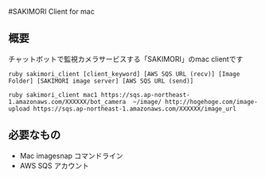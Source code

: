 #SAKIMORI Client for mac

## 概要

チャットボットで監視カメラサービスする「SAKIMORI」のmac clientです

```
ruby sakimori_client [client_keyword] [AWS SQS URL (recv)] [Image Folder] [SAKIMORI image server] [AWS SQS URL (send)]
```

```
ruby sakimori_client mac1 https://sqs.ap-northeast-1.amazonaws.com/XXXXXX/bot_camera  ~/image/ http://hogehoge.com/image-upload https://sqs.ap-northeast-1.amazonaws.com/XXXXXX/image_url
```

## 必要なもの

* Mac imagesnap コマンドライン
* AWS SQS アカウント
